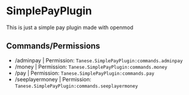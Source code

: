 # SimplePayPlugin
This is just a simple pay plugin made with openmod

## Commands/Permissions

- /adminpay <player> <amount> | Permission: `Tanese.SimplePayPlugin:commands.adminpay`
- /money | Permission: `Tanese.SimplePayPlugin:commands.money`
- /pay <player> <amount> | Permission: `Tanese.SimplePayPlugin:commands.pay`
- /seeplayermoney <player> | Permission: `Tanese.SimplePayPlugin:commands.seeplayermoney`
